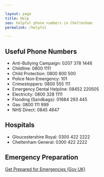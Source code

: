 ```yaml
---

layout: page
title: Help
seo: helpful phone numbers in Cheltenham
permalink: /helpful

---
```


## Useful Phone Numbers

- Anti-Bullying Campaign: 0207 378 1446
- Childline: 0800 1111
- Child Protection: 0800 800 500
- Police Non-Emergency: 101
- Crimestoppers: 0800 555 111
- Emergency Dental Helpline: 08452 220505
- Electricity: 0800 328 1111
- Flooding (Sandbags): 01684 293 445
- Gas: 0800 111 999
- NHS Direct: 0845 4647

## Hospitals

- Gloucestershire Royal: 0300 422 2222
- Cheltenham General: 0300 422 2222

## Emergency Preparation

[Get Prepared for Emergencies (Gov UK)](https://prepare.campaign.gov.uk/get-prepared-for-emergencies/)
